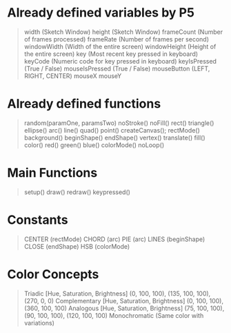 # Already defined variables by P5

> width (Sketch Window)
> height (Sketch Window)
> frameCount (Number of frames processed)
> frameRate (Number of frames per second)
> windowWidth (Width of the entire screen)
> windowHeight (Height of the entire screen)
> key (Most recent key pressed in keyboard)
> keyCode (Numeric code for key pressed in keyboard)
> keyIsPressed (True / False)
> mouseIsPressed (True / False)
> mouseButton (LEFT, RIGHT, CENTER)
> mouseX
> mouseY

# Already defined functions
> random(paramOne, paramsTwo)
> noStroke()
> noFill()
> rect()
> triangle()
> ellipse()
> arc()
> line()
> quad()
> point()
> createCanvas();
> rectMode()
> background()
> beginShape()
> endShape()
> vertex()
> translate()
> fill()
> color()
> red()
> green()
> blue()
> colorMode()
> noLoop()

# Main Functions
> setup()
> draw()
> redraw()
> keypressed()

# Constants
> CENTER (rectMode)
> CHORD (arc)
> PIE (arc)
> LINES (beginShape)
> CLOSE (endShape)
> HSB (colorMode)

# Color Concepts
> Triadic [Hue, Saturation, Brightness] (0, 100, 100), (135, 100, 100), (270, 0, 0)
> Complementary [Hue, Saturation, Brightness] (0, 100, 100), (360, 100, 100)
> Analogous [Hue, Saturation, Brightness] (75, 100, 100), (90, 100, 100), (120, 100, 100)
> Monochromatic (Same color with variations)